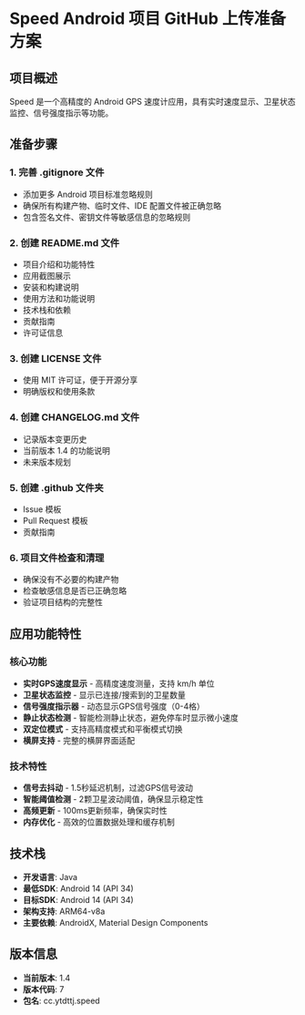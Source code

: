 # Speed Android 项目 GitHub 上传准备方案

## 项目概述
Speed 是一个高精度的 Android GPS 速度计应用，具有实时速度显示、卫星状态监控、信号强度指示等功能。

## 准备步骤

### 1. 完善 .gitignore 文件
- 添加更多 Android 项目标准忽略规则
- 确保所有构建产物、临时文件、IDE 配置文件被正确忽略
- 包含签名文件、密钥文件等敏感信息的忽略规则

### 2. 创建 README.md 文件
- 项目介绍和功能特性
- 应用截图展示
- 安装和构建说明
- 使用方法和功能说明
- 技术栈和依赖
- 贡献指南
- 许可证信息

### 3. 创建 LICENSE 文件
- 使用 MIT 许可证，便于开源分享
- 明确版权和使用条款

### 4. 创建 CHANGELOG.md 文件
- 记录版本变更历史
- 当前版本 1.4 的功能说明
- 未来版本规划

### 5. 创建 .github 文件夹
- Issue 模板
- Pull Request 模板
- 贡献指南

### 6. 项目文件检查和清理
- 确保没有不必要的构建产物
- 检查敏感信息是否已正确忽略
- 验证项目结构的完整性

## 应用功能特性

### 核心功能
- **实时GPS速度显示** - 高精度速度测量，支持 km/h 单位
- **卫星状态监控** - 显示已连接/搜索到的卫星数量
- **信号强度指示器** - 动态显示GPS信号强度（0-4格）
- **静止状态检测** - 智能检测静止状态，避免停车时显示微小速度
- **双定位模式** - 支持高精度模式和平衡模式切换
- **横屏支持** - 完整的横屏界面适配

### 技术特性
- **信号去抖动** - 1.5秒延迟机制，过滤GPS信号波动
- **智能阈值检测** - 2颗卫星波动阈值，确保显示稳定性
- **高频更新** - 100ms更新频率，确保实时性
- **内存优化** - 高效的位置数据处理和缓存机制

## 技术栈
- **开发语言**: Java
- **最低SDK**: Android 14 (API 34)
- **目标SDK**: Android 14 (API 34)
- **架构支持**: ARM64-v8a
- **主要依赖**: AndroidX, Material Design Components

## 版本信息
- **当前版本**: 1.4
- **版本代码**: 7
- **包名**: cc.ytdttj.speed